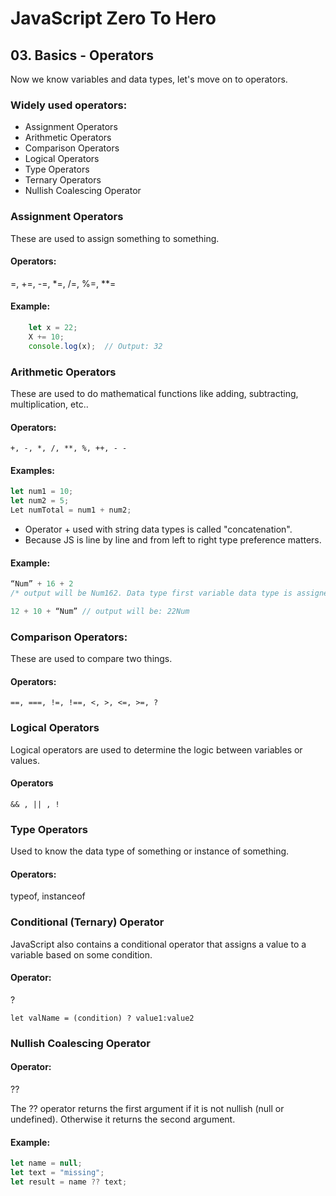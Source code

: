# JavaScript Zero To Hero

## 03. Basics - Operators

Now we know variables and data types, let's move on to operators.

### Widely used operators:

- Assignment Operators
- Arithmetic Operators
- Comparison Operators
- Logical Operators
- Type Operators
- Ternary Operators
- Nullish Coalescing Operator

### Assignment Operators

These are used to assign something to something.

#### Operators:

=, +=, -=, \*=, /=, %=, \*\*=

#### Example:

```Javascript
	let x = 22;
	X += 10;
	console.log(x);  // Output: 32
```

### Arithmetic Operators

These are used to do mathematical functions like adding, subtracting, multiplication, etc..

#### Operators:

    +, -, *, /, **, %, ++, - -

#### Examples:

```Javascript
let num1 = 10;
let num2 = 5;
Let numTotal = num1 + num2;
```

- Operator + used with string data types is called "concatenation".
- Because JS is line by line and from left to right type preference matters.

#### Example:

```Javascript
“Num” + 16 + 2
/* output will be Num162. Data type first variable data type is assigned to other number.*/

12 + 10 + “Num” // output will be: 22Num
```

### Comparison Operators:

These are used to compare two things.

#### Operators:

```Javascrip
==, ===, !=, !==, <, >, <=, >=, ?
```

### Logical Operators

Logical operators are used to determine the logic between variables or values.

#### Operators

```Javascrip
&& , || , !
```

### Type Operators

Used to know the data type of something or instance of something.

#### Operators:

typeof,
instanceof

### Conditional (Ternary) Operator

JavaScript also contains a conditional operator that assigns a value to a variable based on some condition.

#### Operator:

?

```Javascrip
let valName = (condition) ? value1:value2
```

### Nullish Coalescing Operator

#### Operator:

??

The ?? operator returns the first argument if it is not nullish (null or undefined).
Otherwise it returns the second argument.

#### Example:

```Javascript
let name = null;
let text = "missing";
let result = name ?? text;
```
